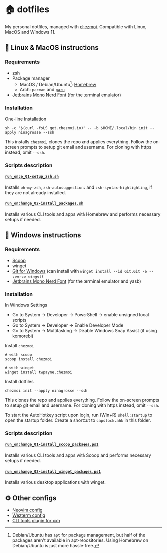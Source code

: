 # 🏠 dotfiles

My personal dotfiles, managed with [chezmoi](https://github.com/twpayne/chezmoi). Compatible with Linux, MacOS and Windows 11.

## 📖 Linux & MacOS instructions

### Requirements

* zsh
* Package manager
  * MacOS / Debian/Ubuntu[^1]: [Homebrew](https://brew.sh/)
  * Arch: `pacman` and [`paru`](https://github.com/Morganamilo/paru)
* [Jetbrains Mono Nerd Font](https://www.nerdfonts.com/font-downloads) (for the terminal emulator)

### Installation

One-line Installation

```shell
sh -c "$(curl -fsLS get.chezmoi.io)" -- -b $HOME/.local/bin init --apply ninagrosse --ssh
```

This installs `chezmoi`, clones the repo and applies everything. Follow the on-screen prompts to setup git email and username. For cloning with https instead, omit `--ssh`.

### Scripts description

#### [`run_once_01-setup_zsh.sh`](run_once_01-setup_zsh.sh)

Installs `oh-my-zsh`, `zsh-autosuggestions` and `zsh-syntax-highlighting`, if they are not already installed.

#### [`run_onchange_02-install_packages.sh`](run_onchange_02-install_packages.sh.tmpl)

Installs various CLI tools and apps with Homebrew and performs necessary setups if needed.

## 📖 Windows instructions

### Requirements

* [Scoop](https://scoop.sh/)
* winget
* [Git for Windows](https://git-scm.com/downloads/win) (can install with `winget install --id Git.Git -e --source winget`)
* [Jetbrains Mono Nerd Font](https://www.nerdfonts.com/font-downloads) (for the terminal emulator and yasb)

### Installation

In Windows Settings

* Go to System -> Developer -> PowerShell -> enable unsigned local scripts
* Go to System -> Developer -> Enable Developer Mode
* Go to System -> Multitasking -> Disable Windows Snap Assist (if using komorebi)

Install `chezmoi`

```shell
# with scoop
scoop install chezmoi
```

```shell
# with winget
winget install twpayne.chezmoi
```

Install dotfiles

```shell
chezmoi init --apply ninagrosse --ssh
```

This clones the repo and applies everything. Follow the on-screen prompts to setup git email and username. For cloning with https instead, omit `--ssh`.

To start the AutoHotkey script upon login, run (Win+R) `shell:startup` to open the startup folder. Create a shortcut to `capslock.ahk` in this folder.

### Scripts description

#### [`run_onchange_01-install_scoop_packages.ps1`](run_onchange_01-install_scoop_packages.ps1)

Installs various CLI tools and apps with Scoop and performs necessary setups if needed.

#### [`run_onchange_02-install_winget_packages.ps1`](run_onchange_02-install_winget_packages.ps1)

Installs various desktop applications with winget.

## ⚙️ Other configs

* [Neovim config](https://github.com/ninagrosse/lazyvim-config)
* [Wezterm config](https://github.com/ninagrosse/wezterm-config)
* [CLI tools plugin for xxh](https://github.com/ninagrosse/xxh-plugin-prerun-cli-tools)

[^1]: Debian/Ubuntu has `apt` for package management, but half of the packages aren't available in apt-repositories. Using Homebrew on Debian/Ubuntu is just more hassle-free.

